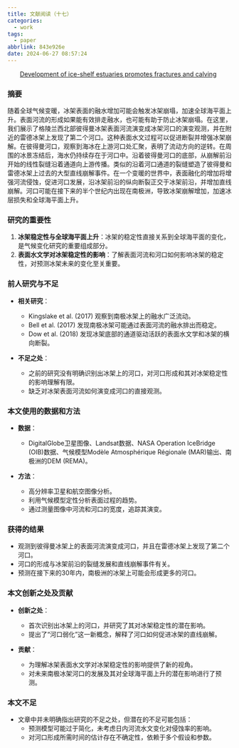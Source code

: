 ```yaml
---
title: 文献阅读（十七）
categories:
  - work
tags:
  - paper
abbrlink: 843e926e
date: 2024-06-27 08:57:24
---
```

&emsp;&emsp;[Development of ice-shelf estuaries promotes fractures and calving](https://www.nature.com/articles/s41561-021-00837-7)
<!--less-->

### 摘要

随着全球气候变暖，冰架表面的融水增加可能会触发冰架崩塌，加速全球海平面上升。表面河流的形成如果能有效排走融水，也可能有助于防止冰架崩塌。在这里，我们展示了格陵兰西北部彼得曼冰架表面河流演变成冰架河口的演变观测，并在附近的雷德冰架上发现了第二个河口。这种表面水文过程可以促进断裂并增强冰架崩解。在彼得曼河口，观察到海冰在上游河口处汇聚，表明了流动方向的逆转。在周围的冰景冻结后，海水仍持续存在于河口中。沿着彼得曼河口的底部，从崩解前沿开始的线性裂缝沿着通道向上游传播。类似的沿着河口通道的裂缝塑造了彼得曼和雷德冰架上过去的大型直线崩解事件。在一个变暖的世界中，表面融化的增加将增强河流侵蚀，促进河口发展，沿冰架前沿的纵向断裂正交于冰架前沿，并增加直线崩解。河口可能在接下来的半个世纪内出现在南极洲，导致冰架崩解增加，加速冰层损失和全球海平面上升。

### 研究的重要性

1. **冰架稳定性与全球海平面上升**：冰架的稳定性直接关系到全球海平面的变化，是气候变化研究的重要组成部分。
2. **表面水文学对冰架稳定性的影响**：了解表面河流和河口如何影响冰架的稳定性，对预测冰架未来的变化至关重要。

### 前人研究与不足

- **相关研究**：
  - Kingslake et al. (2017) 观察到南极冰架上的融水广泛流动。
  - Bell et al. (2017) 发现南极冰架可能通过表面河流的融水排出而稳定。
  - Dow et al. (2018) 发现冰架底部的通道驱动活跃的表面水文学和冰架的横向断裂。

- **不足之处**：
  - 之前的研究没有明确识别出冰架上的河口，对河口形成和其对冰架稳定性的影响理解有限。
  - 缺乏对冰架表面河流如何演变成河口的直接观测。

### 本文使用的数据和方法

- **数据**：
  - DigitalGlobe卫星图像、Landsat数据、NASA Operation IceBridge (OIB)数据、气候模型Modèle Atmosphérique Régionale (MAR)输出、南极洲的DEM (REMA)。

- **方法**：
  - 高分辨率卫星和航空图像分析。
  - 利用气候模型定性分析表面过程的趋势。
  - 通过测量图像中河流和河口的宽度，追踪其演变。

### 获得的结果

- 观测到彼得曼冰架上的表面河流演变成河口，并且在雷德冰架上发现了第二个河口。
- 河口的形成与冰架前沿的裂缝发展和直线崩解事件有关。
- 预测在接下来的30年内，南极洲的冰架上可能会形成更多的河口。

### 本文创新之处及贡献

- **创新之处**：
  - 首次识别出冰架上的河口，并研究了其对冰架稳定性的潜在影响。
  - 提出了“河口弱化”这一新概念，解释了河口如何促进冰架的直线崩解。

- **贡献**：
  - 为理解冰架表面水文学对冰架稳定性的影响提供了新的视角。
  - 对未来南极冰架河口的发展及其对全球海平面上升的潜在影响进行了预测。

### 本文不足

- 文章中并未明确指出研究的不足之处，但潜在的不足可能包括：
  - 预测模型可能过于简化，未考虑日内河流水文变化对侵蚀率的影响。
  - 对河口形成所需时间的估计存在不确定性，依赖于多个假设和参数。
